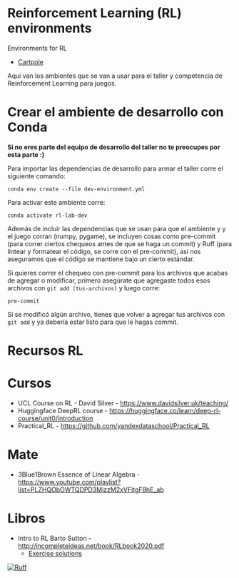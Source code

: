 # Reinforcement Learning (RL) environments

Environments for RL

- [Cartpole](/cartPole/Cartpole.md)

Aquí van los ambientes que se van a usar para el taller y competencia de Reinforcement Learning para juegos.

# Crear el ambiente de desarrollo con Conda
**Si no eres parte del equipo de desarrollo del taller no te preocupes por esta parte :)**

Para importar las dependencias de desarrollo para armar el taller corre el siguiente comando:
```
conda env create --file dev-environment.yml
```
Para activar este ambiente corre:
```
conda activate rl-lab-dev
```

Además de incluir las dependencias que se usan para que el ambiente y y el juego corran (numpy, pygame), se incluyen cosas como pre-commit (para correr ciertos chequeos antes de que se haga un commit) y Ruff (para lintear y formatear el código, se corre con el pre-commit), así nos aseguramos que el código se mantiene bajo un cierto estándar.

Si quieres correr el chequeo con pre-commit para los archivos que acabas de agregar o modificar, primero asegúrate que agregaste todos esos archivos con ```git add (tus-archivos)``` y luego corre:
```
pre-commit
```
Si se modificó algún archivo, tienes que volver a agregar tus archivos con ```git add``` y ya debería estar listo para que le hagas commit.

# Recursos RL

# Cursos

- UCL Course on RL - David Silver - https://www.davidsilver.uk/teaching/
- Huggingface DeepRL course - https://huggingface.co/learn/deep-rl-course/unit0/introduction
- Practical_RL - https://github.com/yandexdataschool/Practical_RL

# Mate

- 3Blue1Brown Essence of Linear Algebra - https://www.youtube.com/playlist?list=PLZHQObOWTQDPD3MizzM2xVFitgF8hE_ab

# Libros

- Intro to RL Barto Sutton - http://incompleteideas.net/book/RLbook2020.pdf
    - [Exercise solutions](https://github.com/LyWangPX/Reinforcement-Learning-2nd-Edition-by-Sutton-Exercise-Solutions/tree/master)

[![Ruff](https://img.shields.io/endpoint?url=https://raw.githubusercontent.com/astral-sh/ruff/main/assets/badge/v2.json)](https://github.com/astral-sh/ruff)
